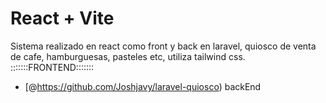 # React + Vite

Sistema realizado en react como front y back en laravel, quiosco de venta de cafe, hamburguesas, pasteles etc, utiliza tailwind css.
:::::::FRONTEND:::::::

- [@https://github.com/Joshjavy/laravel-quiosco) backEnd

